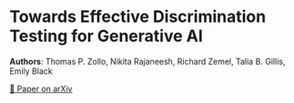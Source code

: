 # Towards Effective Discrimination Testing for Generative AI

**Authors**: Thomas P. Zollo, Nikita Rajaneesh, Richard Zemel, Talia B. Gillis, Emily Black

[📄 Paper on arXiv](https://arxiv.org/abs/2412.21052)
